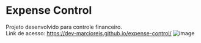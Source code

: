# Expense Control
Projeto desenvolvido para controle financeiro.<br>
Link de acesso: https://dev-marcioreis.github.io/expense-control/
![image](https://user-images.githubusercontent.com/122680054/212544736-f8ec11f3-2dce-4d14-b201-309967698605.png)

